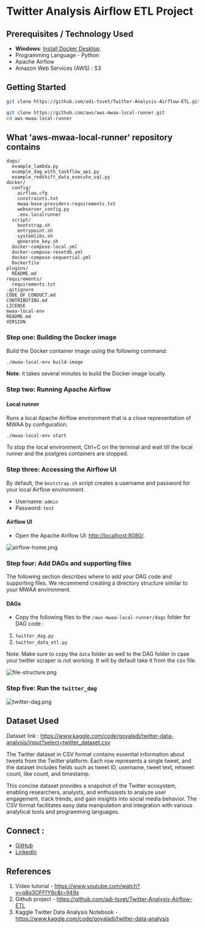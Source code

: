 # Twitter Analysis Airflow ETL Project


## Prerequisites / Technology Used
- **Windows**: [Install Docker Desktop](https://docs.docker.com/desktop/).
- Programming Language - Python
- Apache Airflow
- Amazon Web Services (AWS) : S3

## Getting Started
```bash
git clone https://github.com/adi-tsvet/Twitter-Analysis-Airflow-ETL.git
```

```bash
git clone https://github.com/aws/aws-mwaa-local-runner.git
cd aws-mwaa-local-runner
```
## What 'aws-mwaa-local-runner' repository contains

```text
dags/
  example_lambda.py
  example_dag_with_taskflow_api.py    
  example_redshift_data_execute_sql.py
docker/
  config/
    airflow.cfg
    constraints.txt
    mwaa-base-providers-requirements.txt
    webserver_config.py
    .env.localrunner
  script/
    bootstrap.sh
    entrypoint.sh
    systemlibs.sh
    generate_key.sh
  docker-compose-local.yml
  docker-compose-resetdb.yml
  docker-compose-sequential.yml
  Dockerfile
plugins/
  README.md
requirements/  
  requirements.txt
.gitignore
CODE_OF_CONDUCT.md
CONTRIBUTING.md
LICENSE
mwaa-local-env
README.md
VERSION
```

### Step one: Building the Docker image

Build the Docker container image using the following command:

```bash
./mwaa-local-env build-image
```

**Note**: it takes several minutes to build the Docker image locally.

### Step two: Running Apache Airflow

#### Local runner

Runs a local Apache Airflow environment that is a close representation of MWAA by configuration.

```bash
./mwaa-local-env start
```

To stop the local environment, Ctrl+C on the terminal and wait till the local runner and the postgres containers are stopped.

### Step three: Accessing the Airflow UI

By default, the `bootstrap.sh` script creates a username and password for your local Airflow environment.

- Username: `admin`
- Password: `test`

#### Airflow UI

- Open the Apache Airlfow UI: <http://localhost:8080/>.

![airflow-home.png](../../Downloads/Twitter-Analysis-Airflow-ETL-main/Twitter-Analysis-Airflow-ETL-main/screenshots/airflow-home.png)

### Step four: Add DAGs and supporting files

The following section describes where to add your DAG code and supporting files. We recommend creating a directory structure similar to your MWAA environment.

#### DAGs

- Copy the following files to the `/aws-mwaa-local-runner/dags` folder for DAG code :
1. `twitter_dag.py`
2. `twitter_data_etl.py`

Note: Make sure to copy the `data` folder as well to the DAG folder in case your twitter scraper is not working. It will by default take it from the csv file.

![file-structure.png](../../Downloads/Twitter-Analysis-Airflow-ETL-main/Twitter-Analysis-Airflow-ETL-main/screenshots/file-structure.png)

### Step five: Run the `twitter_dag`

![twitter-dag.png](../../Downloads/Twitter-Analysis-Airflow-ETL-main/Twitter-Analysis-Airflow-ETL-main/screenshots/twitter-dag.png)

## Dataset Used 
Dataset link : https://www.kaggle.com/code/goyaladi/twitter-data-analysis/input?select=twitter_dataset.csv

The Twitter dataset in CSV format contains essential information about tweets from the Twitter platform. Each row represents a single tweet, and the dataset includes fields such as tweet ID, username, tweet text, retweet count, like count, and timestamp.

This concise dataset provides a snapshot of the Twitter ecosystem, enabling researchers, analysts, and enthusiasts to analyze user engagement, track trends, and gain insights into social media behavior. The CSV format facilitates easy data manipulation and integration with various analytical tools and programming languages.


## Connect :
- [GitHub](https://github.com/withAnirudh)
- [LinkedIn](https://www.linkedin.com/in/anirudhsinghrajput/) 

## References
1. Video tutorial - https://www.youtube.com/watch?v=q8q3OFFfY6c&t=949s
2. Github project - https://github.com/adi-tsvet/Twitter-Analysis-Airflow-ETL
3. Kaggle Twitter Data Analysis Notebook - https://www.kaggle.com/code/goyaladi/twitter-data-analysis
